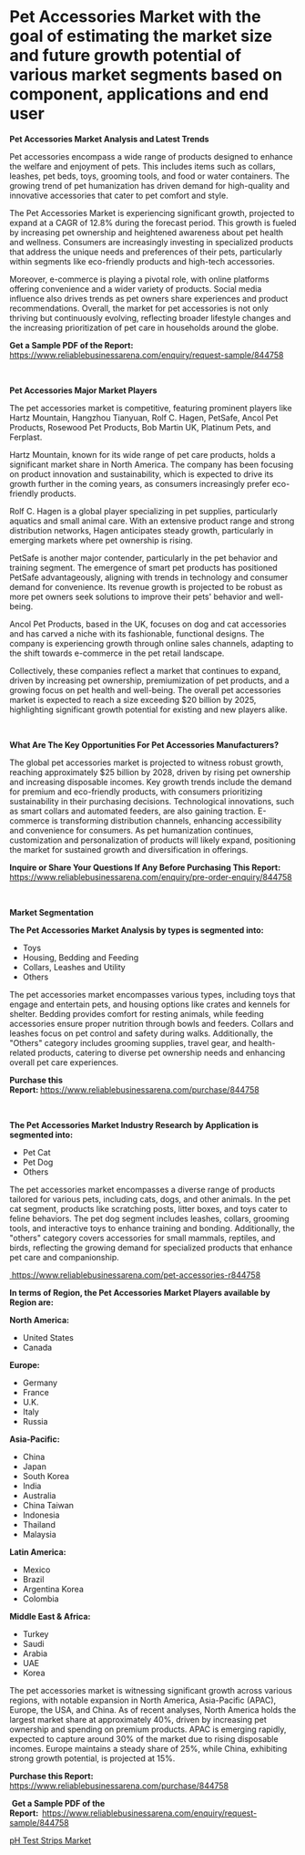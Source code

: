 <p><h1>Pet Accessories Market with the goal of estimating the market size and future growth potential of various market segments based on component, applications and end user</h1></p><p><strong>Pet Accessories Market Analysis and Latest Trends</strong></p>
<p><p>Pet accessories encompass a wide range of products designed to enhance the welfare and enjoyment of pets. This includes items such as collars, leashes, pet beds, toys, grooming tools, and food or water containers. The growing trend of pet humanization has driven demand for high-quality and innovative accessories that cater to pet comfort and style.</p><p>The Pet Accessories Market is experiencing significant growth, projected to expand at a CAGR of 12.8% during the forecast period. This growth is fueled by increasing pet ownership and heightened awareness about pet health and wellness. Consumers are increasingly investing in specialized products that address the unique needs and preferences of their pets, particularly within segments like eco-friendly products and high-tech accessories. </p><p>Moreover, e-commerce is playing a pivotal role, with online platforms offering convenience and a wider variety of products. Social media influence also drives trends as pet owners share experiences and product recommendations. Overall, the market for pet accessories is not only thriving but continuously evolving, reflecting broader lifestyle changes and the increasing prioritization of pet care in households around the globe.</p></p>
<p><strong>Get a Sample PDF of the Report:&nbsp;</strong> <a href="https://www.reliablebusinessarena.com/enquiry/request-sample/844758?utm_campaign=3024&utm_medium=2&utm_source=Github&utm_content=ia&utm_term=04042025&utm_id=pet-accessories">https://www.reliablebusinessarena.com/enquiry/request-sample/844758</a></p>
<p>&nbsp;</p>
<p><strong>Pet Accessories Major Market Players</strong></p>
<p><p>The pet accessories market is competitive, featuring prominent players like Hartz Mountain, Hangzhou Tianyuan, Rolf C. Hagen, PetSafe, Ancol Pet Products, Rosewood Pet Products, Bob Martin UK, Platinum Pets, and Ferplast. </p><p>Hartz Mountain, known for its wide range of pet care products, holds a significant market share in North America. The company has been focusing on product innovation and sustainability, which is expected to drive its growth further in the coming years, as consumers increasingly prefer eco-friendly products. </p><p>Rolf C. Hagen is a global player specializing in pet supplies, particularly aquatics and small animal care. With an extensive product range and strong distribution networks, Hagen anticipates steady growth, particularly in emerging markets where pet ownership is rising.</p><p>PetSafe is another major contender, particularly in the pet behavior and training segment. The emergence of smart pet products has positioned PetSafe advantageously, aligning with trends in technology and consumer demand for convenience. Its revenue growth is projected to be robust as more pet owners seek solutions to improve their pets' behavior and well-being.</p><p>Ancol Pet Products, based in the UK, focuses on dog and cat accessories and has carved a niche with its fashionable, functional designs. The company is experiencing growth through online sales channels, adapting to the shift towards e-commerce in the pet retail landscape.</p><p>Collectively, these companies reflect a market that continues to expand, driven by increasing pet ownership, premiumization of pet products, and a growing focus on pet health and well-being. The overall pet accessories market is expected to reach a size exceeding $20 billion by 2025, highlighting significant growth potential for existing and new players alike.</p></p>
<p>&nbsp;</p>
<p><strong>What Are The Key Opportunities For Pet Accessories Manufacturers?</strong></p>
<p><p>The global pet accessories market is projected to witness robust growth, reaching approximately $25 billion by 2028, driven by rising pet ownership and increasing disposable incomes. Key growth trends include the demand for premium and eco-friendly products, with consumers prioritizing sustainability in their purchasing decisions. Technological innovations, such as smart collars and automated feeders, are also gaining traction. E-commerce is transforming distribution channels, enhancing accessibility and convenience for consumers. As pet humanization continues, customization and personalization of products will likely expand, positioning the market for sustained growth and diversification in offerings.</p></p>
<p><strong>Inquire or Share Your Questions If Any Before Purchasing This Report:</strong> <a href="https://www.reliablebusinessarena.com/enquiry/pre-order-enquiry/844758?utm_campaign=3024&utm_medium=2&utm_source=Github&utm_content=ia&utm_term=04042025&utm_id=pet-accessories">https://www.reliablebusinessarena.com/enquiry/pre-order-enquiry/844758</a></p>
<p>&nbsp;</p>
<p><strong>Market Segmentation</strong></p>
<p><strong>The Pet Accessories Market Analysis by types is segmented into:</strong></p>
<p><ul><li>Toys</li><li>Housing, Bedding and Feeding</li><li>Collars, Leashes and Utility</li><li>Others</li></ul></p>
<p><p>The pet accessories market encompasses various types, including toys that engage and entertain pets, and housing options like crates and kennels for shelter. Bedding provides comfort for resting animals, while feeding accessories ensure proper nutrition through bowls and feeders. Collars and leashes focus on pet control and safety during walks. Additionally, the "Others" category includes grooming supplies, travel gear, and health-related products, catering to diverse pet ownership needs and enhancing overall pet care experiences.</p></p>
<p><strong>Purchase this Report:&nbsp;</strong><a href="https://www.reliablebusinessarena.com/purchase/844758?utm_campaign=3024&utm_medium=2&utm_source=Github&utm_content=ia&utm_term=04042025&utm_id=pet-accessories">https://www.reliablebusinessarena.com/purchase/844758</a></p>
<p>&nbsp;</p>
<p><strong>The Pet Accessories Market Industry Research by Application is segmented into:</strong></p>
<p><ul><li>Pet Cat</li><li>Pet Dog</li><li>Others</li></ul></p>
<p><p>The pet accessories market encompasses a diverse range of products tailored for various pets, including cats, dogs, and other animals. In the pet cat segment, products like scratching posts, litter boxes, and toys cater to feline behaviors. The pet dog segment includes leashes, collars, grooming tools, and interactive toys to enhance training and bonding. Additionally, the "others" category covers accessories for small mammals, reptiles, and birds, reflecting the growing demand for specialized products that enhance pet care and companionship.</p></p>
<p><a href="https://www.reliablebusinessarena.com/pet-accessories-r844758?utm_campaign=3024&utm_medium=2&utm_source=Github&utm_content=ia&utm_term=04042025&utm_id=pet-accessories">&nbsp;https://www.reliablebusinessarena.com/pet-accessories-r844758</a></p>
<p><strong>In terms of Region, the Pet Accessories Market Players available by Region are:</strong></p>
<p>
    <p> <strong> North America: </strong>
        <ul>
            <li>United States</li>
            <li>Canada</li>
        </ul>
        </p> 
    <p> <strong> Europe: </strong>
        <ul>
            <li>Germany</li>
            <li>France</li>
            <li>U.K.</li>
            <li>Italy</li>
            <li>Russia</li>
        </ul>
        </p> 
    <p> <strong> Asia-Pacific: </strong>
        <ul>
            <li>China</li>
            <li>Japan</li>
            <li>South Korea</li>
            <li>India</li>
            <li>Australia</li>
            <li>China Taiwan</li>
            <li>Indonesia</li>
            <li>Thailand</li>
            <li>Malaysia</li>
        </ul>
        </p> 
    <p> <strong> Latin America: </strong>
        <ul>
            <li>Mexico</li>
            <li>Brazil</li>
            <li>Argentina Korea</li>
            <li>Colombia</li>
        </ul>
        </p> 
    <p> <strong> Middle East & Africa: </strong>
        <ul>
            <li>Turkey</li>
            <li>Saudi</li>
            <li>Arabia</li>
            <li>UAE</li>
            <li>Korea</li>
        </ul>
    </p>
    </p>
<p><p>The pet accessories market is witnessing significant growth across various regions, with notable expansion in North America, Asia-Pacific (APAC), Europe, the USA, and China. As of recent analyses, North America holds the largest market share at approximately 40%, driven by increasing pet ownership and spending on premium products. APAC is emerging rapidly, expected to capture around 30% of the market due to rising disposable incomes. Europe maintains a steady share of 25%, while China, exhibiting strong growth potential, is projected at 15%.</p></p>
<p><strong>Purchase this Report: </strong><a href="https://www.reliablebusinessarena.com/purchase/844758?utm_campaign=3024&utm_medium=2&utm_source=Github&utm_content=ia&utm_term=04042025&utm_id=pet-accessories">https://www.reliablebusinessarena.com/purchase/844758</a></p>
<p>&nbsp;<strong>Get a Sample PDF of the Report:&nbsp;&nbsp;</strong><a href="https://www.reliablebusinessarena.com/enquiry/request-sample/844758?utm_campaign=3024&utm_medium=2&utm_source=Github&utm_content=ia&utm_term=04042025&utm_id=pet-accessories">https://www.reliablebusinessarena.com/enquiry/request-sample/844758</a></p>
<p><strong></strong></p>
<p><p><a href="https://github.com/amoakuolaopa/Market-Research-Report-List-1/blob/main/ph-test-strips-market.md?utm_campaign=3024&utm_medium=2&utm_source=Github&utm_content=ia&utm_term=04042025&utm_id=pet-accessories">pH Test Strips Market</a></p></p>